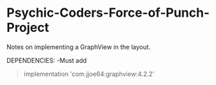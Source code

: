 # Psychic-Coders-Force-of-Punch-Project
Notes on implementing a GraphView in the layout.

DEPENDENCIES:
-Must add 
> implementation 'com.jjoe64:graphview:4.2.2'
